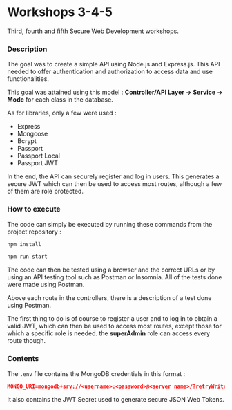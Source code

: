 # Workshops 3-4-5

Third, fourth and fifth Secure Web Development workshops.

### Description

The goal was to create a simple API using Node.js and Express.js. This API needed to offer authentication and authorization to access data and use functionalities.

This goal was attained using this model : **Controller/API Layer -> Service -> Mode** for each class in the database.

As for libraries, only a few were used :
- Express
- Mongoose
- Bcrypt
- Passport
- Passport Local
- Passport JWT

In the end, the API can securely register and log in users. This generates a secure JWT which can then be used to access most routes, although a few of them are role protected. 

### How to execute

The code can simply be executed by running these commands from the project repository : 
```bash
npm install

npm run start
```

The code can then be tested using a browser and the correct URLs or by using an API testing tool such as Postman or Insomnia. All of the tests done were made using Postman.

Above each route in the controllers, there is a description of a test done using Postman.

The first thing to do is of course to register a user and to log in to obtain a valid JWT, which can then be used to access most routes, except those for which a specific role is needed. the **superAdmin** role can access every route though.

### Contents

The `.env` file contains the MongoDB credentials in this format :
```json
MONGO_URI=mongodb+srv://<username>:<password>@<server name>/?retryWrites=true&w=majority
```

It also contains the JWT Secret used to generate secure JSON Web Tokens.
